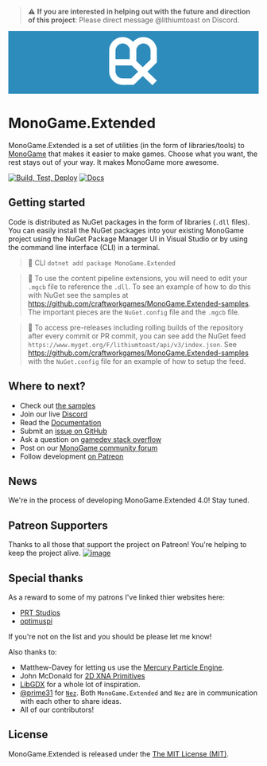 > :warning: **If you are interested in helping out with the future and direction of this project**: Please direct message @lithiumtoast on Discord.

![MonoGame.Extended Logo](Logos/logo-banner-800.png)

# MonoGame.Extended

MonoGame.Extended is a set of utilities (in the form of libraries/tools) to [MonoGame](http://www.monogame.net/) that makes it easier to make games. Choose what you want, the rest stays out of your way. It makes MonoGame more awesome.

[![Build, Test, Deploy](https://github.com/craftworkgames/MonoGame.Extended/workflows/Build,%20Test,%20Deploy/badge.svg?branch=develop)](https://github.com/craftworkgames/MonoGame.Extended/actions?query=workflow%3A%22Build%2C+Test%2C+Deploy%22) [![Docs](https://img.shields.io/badge/Docs-latest-brightgreen.svg?style=flat)](http://www.monogameextended.net/)

## Getting started

Code is distributed as NuGet packages in the form of libraries (`.dll` files). You can easily install the NuGet packages into your existing MonoGame project using the NuGet Package Manager UI in Visual Studio or by using the command line interface (CLI) in a terminal.

> :wrench: CLI 
    `dotnet add package MonoGame.Extended`
    
> :hammer: To use the content pipeline extensions, you will need to edit your `.mgcb` file to reference the `.dll`. To see an example of how to do this with NuGet see the samples at https://github.com/craftworkgames/MonoGame.Extended-samples. The important pieces are the `NuGet.config` file and the `.mgcb` file.

> :eyes: To access pre-releases including rolling builds of the repository after every commit or PR commit, you can see add the NuGet feed `https://www.myget.org/F/lithiumtoast/api/v3/index.json`. See https://github.com/craftworkgames/MonoGame.Extended-samples with the `NuGet.config` file for an example of how to setup the feed.

## Where to next?

- Check out [the samples](https://github.com/craftworkgames/MonoGame.Extended-samples)
- Join our live [Discord](https://discord.gg/xPUEkj9)
- Read the [Documentation](http://www.monogameextended.net/docs)
- Submit an [issue on GitHub](https://github.com/craftworkgames/MonoGame.Extended/issues)
- Ask a question on [gamedev stack overflow](http://gamedev.stackexchange.com/questions/tagged/monogame-extended)
- Post on our [MonoGame community forum](http://community.monogame.net/category/extended)
- Follow development [on Patreon](https://www.patreon.com/craftworkgames)

## News

We're in the process of developing MonoGame.Extended 4.0! Stay tuned.

## Patreon Supporters

Thanks to all those that support the project on Patreon! You're helping to keep the project alive.
[![image](https://cloud.githubusercontent.com/assets/3201643/17462536/f5608898-5cf3-11e6-8e81-47d6594a8d9c.png)](https://www.patreon.com/craftworkgames)

## Special thanks

As a reward to some of my patrons I've linked thier websites here:

- [PRT Studios](http://prt-studios.com/)
- [optimuspi](http://www.optimuspi.com/)

If you're not on the list and you should be please let me know!

Also thanks to:

- Matthew-Davey for letting us use the [Mercury Particle Engine](https://github.com/Matthew-Davey/mercury-particle-engine).
- John McDonald for [2D XNA Primitives](https://bitbucket.org/C3/2d-xna-primitives/wiki/Home)
- [LibGDX](https://libgdx.badlogicgames.com) for a whole lot of inspiration.
- [@prime31](https://github.com/prime31) for [`Nez`](https://github.com/prime31/Nez). Both `MonoGame.Extended` and `Nez` are in communication with each other to share ideas.
- All of our contributors!

## License

MonoGame.Extended is released under the [The MIT License (MIT)](https://github.com/craftworkgames/MonoGame.Extended/blob/master/LICENSE).
